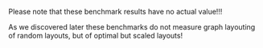 Please note that these benchmark results have no actual value!!!

As we discovered later these benchmarks do not measure graph layouting of random layouts, but of optimal but scaled layouts!
